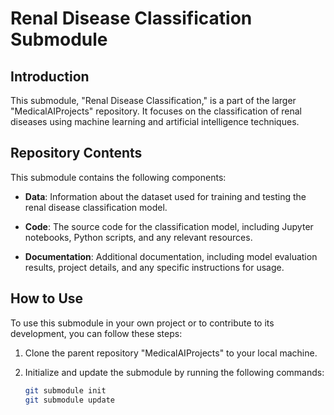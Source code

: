 # Renal Disease Classification Submodule

## Introduction

This submodule, "Renal Disease Classification," is a part of the larger "MedicalAIProjects" repository. It focuses on the classification of renal diseases using machine learning and artificial intelligence techniques.

## Repository Contents

This submodule contains the following components:

- **Data**: Information about the dataset used for training and testing the renal disease classification model.

- **Code**: The source code for the classification model, including Jupyter notebooks, Python scripts, and any relevant resources.

- **Documentation**: Additional documentation, including model evaluation results, project details, and any specific instructions for usage.

## How to Use

To use this submodule in your own project or to contribute to its development, you can follow these steps:

1. Clone the parent repository "MedicalAIProjects" to your local machine.

2. Initialize and update the submodule by running the following commands:

   ```bash
   git submodule init
   git submodule update
